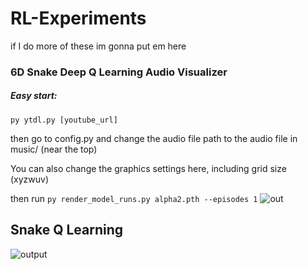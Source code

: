 # RL-Experiments

if I do more of these im gonna put em here


### 6D Snake Deep Q Learning Audio Visualizer
##### Easy start:
`py ytdl.py [youtube_url]`

then go to config.py and change the audio file path to the audio file in music/ (near the top)

You can also change the graphics settings here, including grid size (xyzwuv)

then run `py render_model_runs.py alpha2.pth --episodes 1`
![out](https://github.com/dnbt777/RL-Experiments/assets/169108635/f806e2bb-49a9-431c-90f0-68ba00557ad3)



## Snake Q Learning
![output](https://github.com/dnbt777/RL-Experiments/assets/169108635/07eba756-a045-4fbb-9390-984133d0743a)

